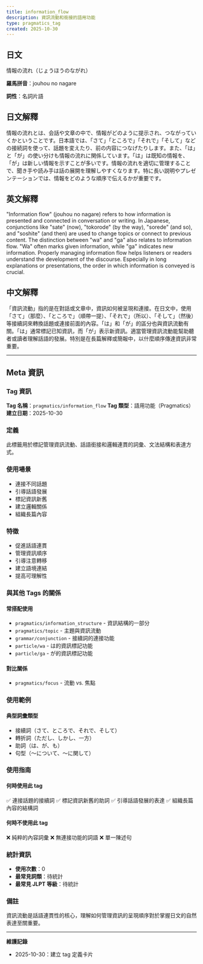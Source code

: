 ```yaml
---
title: information_flow
description: 資訊流動和銜接的語用功能
type: pragmatics_tag
created: 2025-10-30
---
```


## 日文
情報の流れ（じょうほうのながれ）

**羅馬拼音**：jouhou no nagare

**詞性**：名詞片語

## 日文解釋
情報の流れとは、会話や文章の中で、情報がどのように提示され、つながっていくかということです。日本語では、「さて」「ところで」「それで」「そして」などの接続詞を使って、話題を変えたり、前の内容につなげたりします。また、「は」と「が」の使い分けも情報の流れに関係しています。「は」は既知の情報を、「が」は新しい情報を示すことが多いです。情報の流れを適切に管理することで、聞き手や読み手は話の展開を理解しやすくなります。特に長い説明やプレゼンテーションでは、情報をどのような順序で伝えるかが重要です。

## 英文解釋
"Information flow" (jouhou no nagare) refers to how information is presented and connected in conversation or writing. In Japanese, conjunctions like "sate" (now), "tokorode" (by the way), "sorede" (and so), and "soshite" (and then) are used to change topics or connect to previous content. The distinction between "wa" and "ga" also relates to information flow. "Wa" often marks given information, while "ga" indicates new information. Properly managing information flow helps listeners or readers understand the development of the discourse. Especially in long explanations or presentations, the order in which information is conveyed is crucial.

## 中文解釋
「資訊流動」指的是在對話或文章中，資訊如何被呈現和連接。在日文中，使用「さて」（那麼）、「ところで」（順帶一提）、「それで」（所以）、「そして」（然後）等接續詞來轉換話題或連接前面的內容。「は」和「が」的區分也與資訊流動有關。「は」通常標記已知資訊，而「が」表示新資訊。適當管理資訊流動能幫助聽者或讀者理解話語的發展。特別是在長篇解釋或簡報中，以什麼順序傳達資訊非常重要。

---

## Meta 資訊

### Tag 資訊

**Tag 名稱**：`pragmatics/information_flow`
**Tag 類型**：語用功能（Pragmatics）
**建立日期**：2025-10-30

### 定義

此標籤用於標記管理資訊流動、話語銜接和邏輯連貫的詞彙、文法結構和表達方式。

### 使用場景

- 連接不同話題
- 引導話語發展
- 標記資訊新舊
- 建立邏輯關係
- 組織長篇內容

### 特徵

- 促進話語連貫
- 管理資訊順序
- 引導注意轉移
- 建立語境連結
- 提高可理解性

### 與其他 Tags 的關係

#### 常搭配使用
- `pragmatics/information_structure` - 資訊結構的一部分
- `pragmatics/topic` - 主題與資訊流動
- `grammar/conjunction` - 接續詞的連接功能
- `particle/wa` - は的資訊標記功能
- `particle/ga` - が的資訊標記功能

#### 對比關係
- `pragmatics/focus` - 流動 vs. 焦點

### 使用範例

#### 典型詞彙類型
- 接續詞（さて、ところで、それで、そして）
- 轉折詞（ただし、しかし、一方）
- 助詞（は、が、も）
- 句型（〜について、〜に関して）

### 使用指南

#### 何時使用此 tag
✅ 連接話題的接續詞
✅ 標記資訊新舊的助詞
✅ 引導話語發展的表達
✅ 組織長篇內容的結構詞

#### 何時不使用此 tag
❌ 純粹的內容詞彙
❌ 無連接功能的詞語
❌ 單一陳述句

### 統計資訊

- **使用次數**：0
- **最常見詞類**：待統計
- **最常見 JLPT 等級**：待統計

### 備註

資訊流動是話語連貫性的核心，理解如何管理資訊的呈現順序對於掌握日文的自然表達至關重要。

---

**維護記錄**
- 2025-10-30：建立 tag 定義卡片

